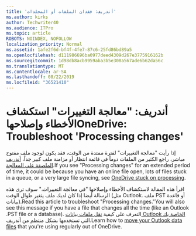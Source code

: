```yaml
---
title: 'أندريف: فقدان الملفات أو المجلدات'
ms.author: kirks
author: Techwriter40
ms.audience: ITPro
ms.topic: article
ROBOTS: NOINDEX, NOFOLLOW
localization_priority: Normal
ms.assetid: 1afe2f6d-bf4f-4fe7-87c6-25fd86bd89a5
ms.openlocfilehash: d111986696ba0977deed4309d267e3775916162b
ms.sourcegitcommit: 1d98db8acb9959aba3b5e308a567ade6b62da56c
ms.translationtype: MT
ms.contentlocale: ar-SA
ms.lasthandoff: 08/22/2019
ms.locfileid: "36521410"
---
```

# <a name="onedrive-troubleshoot-processing-changes"></a><span data-ttu-id="1ff81-102">أندريف: "معالجة التغييرات" استكشاف الأخطاء وإصلاحها</span><span class="sxs-lookup"><span data-stu-id="1ff81-102">OneDrive: Troubleshoot 'Processing changes'</span></span>

<span data-ttu-id="1ff81-103">إذا رأيت "معالجة التغييرات" لفترة ممتدة من الوقت، فقد يكون لوجود ملف مفتوح مباشر، راجع الكثير من الملفات دوماً في قائمة انتظار أو مزامنة ملف كبير جداً، [أندريف الملصقة على المعالجة](https://support.office.com/article/onedrive-is-stuck-on-processing-changes-b386b813-9b66-4e47-8c4c-2b45533edccd).</span><span class="sxs-lookup"><span data-stu-id="1ff81-103">If you see "Processing changes" for an extended period of time, it could be because you have an online file open, lots of files stuck in a queue, or a very large file syncing, see [OneDrive stuck on processing](https://support.office.com/article/onedrive-is-stuck-on-processing-changes-b386b813-9b66-4e47-8c4c-2b45533edccd).</span></span>

<span data-ttu-id="1ff81-104">اقرأ هذه المقالة لاستكشاف الأخطاء وإصلاحها "في معالجة التغييرات." سوف ترى هذه الرسالة أيضا إذا كان لديك ملف يتغير طوال الوقت (مثل Outlook. ملف PST أو قاعدة بيانات).</span><span class="sxs-lookup"><span data-stu-id="1ff81-104">Read this article to troubleshoot "Processing changes."You will also see this message if you have a file that changes all the time (like an Outlook .PST file or a database).</span></span> <span data-ttu-id="1ff81-105">التعرف على كيفية [نقل ملفات بيانات Outlook الخاصة بك](https://support.office.com/article/how-to-remove-an-outlook-pst-data-file-from-onedrive-b6b9e522-59bd-40f7-949f-168d0aa9b38e) التي تستخدمها بشكل منتظم من أندريف.</span><span class="sxs-lookup"><span data-stu-id="1ff81-105">Learn how to [move your Outlook data files](https://support.office.com/article/how-to-remove-an-outlook-pst-data-file-from-onedrive-b6b9e522-59bd-40f7-949f-168d0aa9b38e) that you're using regularly out of OneDrive.</span></span>
